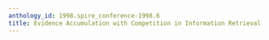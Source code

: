 ```yaml
---
anthology_id: 1998.spire_conference-1998.6
title: Evidence Accumulation with Competition in Information Retrieval
---
```

